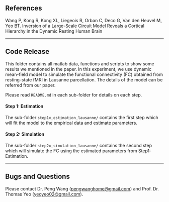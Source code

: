 ## References

Wang P, Kong R, Kong XL, Liegeois R, Orban C, Deco G, Van den Heuvel M, Yeo BT. Inversion of a Large-Scale Circuit Model Reveals 
a Cortical Hierarchy in the Dynamic Resting Human Brain

----

## Code Release

This folder contains all matlab data, functions and scripts to show some results we mentioned in the paper. In this experiment, we use dynamic mean-field model to simulate the functional connectivity (FC) obtained from resting-state fMRI in Lausanne parcellation. The details of the model can be referred from our paper.

Please read `README.md` in each sub-folder for details on each step.

#### Step 1: Estimation
The sub-folder `step1x_estimation_lausanne/` contains the first step which will fit the model to the empirical data and estimate parameters.

#### Step 2: Simulation
The sub-folder `step2x_simulation_lausanne/` contains the second step which will simulate the FC using the estimated parameters from Step1: Estimation.

----

## Bugs and Questions

Please contact Dr. Peng Wang (pengwanghome@gmail.com) and Prof. Dr. Thomas Yeo (yeoyeo02@gmail.com).


